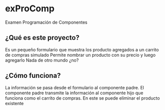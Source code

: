 # exProComp
Examen Programación de Componentes

## ¿Qué es este proyecto?
Es un pequeño formulario que muestra los producto agregados a un carrito de compras simulado
Permite nombrar un producto con su precio y luego agregarlo
Nada de otro mundo ¿no?

## ¿Cómo funciona?
La información se pasa desde el formulario al componente padre. El componente padre transmite la información al componente hijo que funciona como el carrito de compras. En este se puede eliminar el producto existente